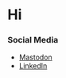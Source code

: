 # Hi

### Social Media

- [Mastodon](https://mastodon.sdf.org/@pxplowsound)
- [LinkedIn](https://www.linkedin.com/in/omar42/)
